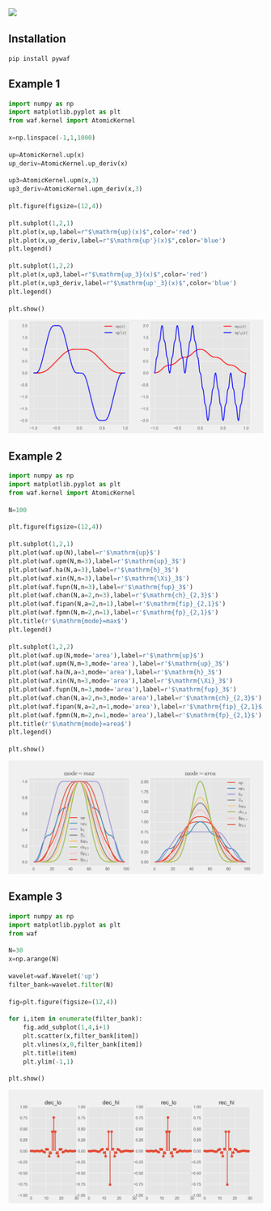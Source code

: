 ![](https://komarev.com/ghpvc/?username=Atomic-community&color=00af54)

## Installation
```bash
pip install pywaf
```

## Example 1
```python
import numpy as np
import matplotlib.pyplot as plt
from waf.kernel import AtomicKernel

x=np.linspace(-1,1,1000)

up=AtomicKernel.up(x)
up_deriv=AtomicKernel.up_deriv(x)

up3=AtomicKernel.upm(x,3)
up3_deriv=AtomicKernel.upm_deriv(x,3)

plt.figure(figsize=(12,4))

plt.subplot(1,2,1)
plt.plot(x,up,label=r"$\mathrm{up}(x)$",color='red')
plt.plot(x,up_deriv,label=r"$\mathrm{up'}(x)$",color='blue')
plt.legend()

plt.subplot(1,2,2)
plt.plot(x,up3,label=r"$\mathrm{up_3}(x)$",color='red')
plt.plot(x,up3_deriv,label=r"$\mathrm{up'_3}(x)$",color='blue')
plt.legend()

plt.show()
```
<img src="https://github.com/Atomic-community/.github/blob/main/example/example_1.png" >

## Example 2
```python
import numpy as np
import matplotlib.pyplot as plt
from waf.kernel import AtomicKernel

N=100

plt.figure(figsize=(12,4))

plt.subplot(1,2,1)
plt.plot(waf.up(N),label=r'$\mathrm{up}$')
plt.plot(waf.upm(N,m=3),label=r'$\mathrm{up}_3$')
plt.plot(waf.ha(N,a=3),label=r'$\mathrm{h}_3$')
plt.plot(waf.xin(N,n=3),label=r'$\mathrm{\Xi}_3$')
plt.plot(waf.fupn(N,n=3),label=r'$\mathrm{fup}_3$')
plt.plot(waf.chan(N,a=2,n=3),label=r'$\mathrm{ch}_{2,3}$')
plt.plot(waf.fipan(N,a=2,n=1),label=r'$\mathrm{fip}_{2,1}$')
plt.plot(waf.fpmn(N,m=2,n=1),label=r'$\mathrm{fp}_{2,1}$')
plt.title(r'$\mathrm{mode}=max$')
plt.legend()

plt.subplot(1,2,2)
plt.plot(waf.up(N,mode='area'),label=r'$\mathrm{up}$')
plt.plot(waf.upm(N,m=3,mode='area'),label=r'$\mathrm{up}_3$')
plt.plot(waf.ha(N,a=3,mode='area'),label=r'$\mathrm{h}_3$')
plt.plot(waf.xin(N,n=3,mode='area'),label=r'$\mathrm{\Xi}_3$')
plt.plot(waf.fupn(N,n=3,mode='area'),label=r'$\mathrm{fup}_3$')
plt.plot(waf.chan(N,a=2,n=3,mode='area'),label=r'$\mathrm{ch}_{2,3}$')
plt.plot(waf.fipan(N,a=2,n=1,mode='area'),label=r'$\mathrm{fip}_{2,1}$')
plt.plot(waf.fpmn(N,m=2,n=1,mode='area'),label=r'$\mathrm{fp}_{2,1}$')
plt.title(r'$\mathrm{mode}=area$')
plt.legend()

plt.show()
```
<img src="https://github.com/Atomic-community/.github/blob/main/example/example_2.png" >

## Example 3
```python
import numpy as np
import matplotlib.pyplot as plt
from waf

N=30
x=np.arange(N)

wavelet=waf.Wavelet('up')
filter_bank=wavelet.filter(N)

fig=plt.figure(figsize=(12,4))

for i,item in enumerate(filter_bank):
    fig.add_subplot(1,4,i+1)
    plt.scatter(x,filter_bank[item])
    plt.vlines(x,0,filter_bank[item])
    plt.title(item)
    plt.ylim(-1,1)

plt.show()
```
<img src="https://github.com/Atomic-community/.github/blob/main/example/example_3.png" >
